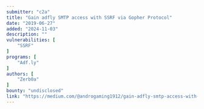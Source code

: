 ```yaml
---
submitter: "c2a"
title: "Gain adfly SMTP access with SSRF via Gopher Protocol"
date: "2019-06-27"
added: "2024-11-03"
description: ""
vulnerabilities: [
    "SSRF"
]
programs: [
    "Adf.ly"
]
authors: [
    "Zerb0a"
]
bounty: "undisclosed"
link: "https://medium.com/@androgaming1912/gain-adfly-smtp-access-with-ssrf-via-gopher-protocol-26a26d0ec2cb"
---
```




